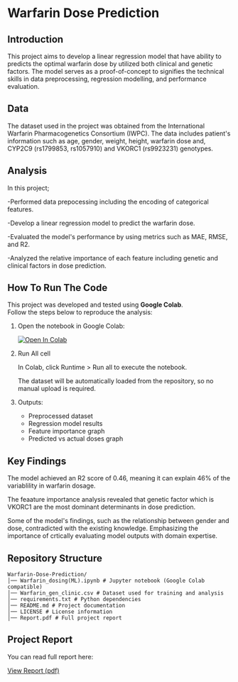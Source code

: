 # Warfarin Dose Prediction

## Introduction
This project aims to develop a linear regression model that have ability to predicts the optimal warfarin dose by utilized both clinical and genetic factors. The model serves as a proof-of-concept to signifies the technical skills in data preprocessing, regression modelling, and performance evaluation.

## Data
The dataset used in the project was obtained from the International Warfarin Pharmacogenetics Consortium (IWPC). The data includes patient's information such as age, gender, weight, height, warfarin dose and, CYP2C9 (rs1799853, rs1057910) and VKORC1 (rs9923231) genotypes.

## Analysis
In this project;

-Performed data prepocessing including the encoding of categorical features.

-Develop a linear regression model to predict the warfarin dose.

-Evaluated the model's performance by using metrics such as MAE, RMSE, and R2.

-Analyzed the relative importance of each feature including genetic and clinical factors in dose prediction.

## How To Run The Code

This project was developed and tested using **Google Colab**.  
Follow the steps below to reproduce the analysis:

1. Open the notebook in Google Colab:
 
   [![Open In Colab](https://colab.research.google.com/assets/colab-badge.svg)](https://colab.research.google.com/github/FarahYusri12/Warfarin-Dose-Prediction/blob/main/Warfarin_dosing(ML).ipynb)


2. Run All cell

   In Colab, click Runtime > Run all to execute the notebook.

   The dataset will be automatically loaded from the repository, so no manual upload is required.

3. Outputs:
   - Preprocessed dataset
   - Regression model results
   - Feature importance graph
   - Predicted vs actual doses graph


## Key Findings
The model achieved an R2 score of 0.46, meaning it can explain 46% of the variablility in warfarin dosage.

The feaature importance analysis revealed that genetic factor which is VKORC1 are the most dominant determinants in dose prediction.

Some of the model's findings, such as the relationship between gender and dose, contradicted with the existing knowledge. Emphasizing the importance of crtically evaluating model outputs with domain expertise.

## Repository Structure

```
Warfarin-Dose-Prediction/
│── Warfarin_dosing(ML).ipynb # Jupyter notebook (Google Colab compatible)
│── Warfarin_gen_clinic.csv # Dataset used for training and analysis
│── requirements.txt # Python dependencies
│── README.md # Project documentation
│── LICENSE # License information
│── Report.pdf # Full project report
```

## Project Report

You can read full report here:

[View Report (pdf)](https://github.com/FarahYusri12/Warfarin-Dose-Prediction/blob/main/Report.pdf)
